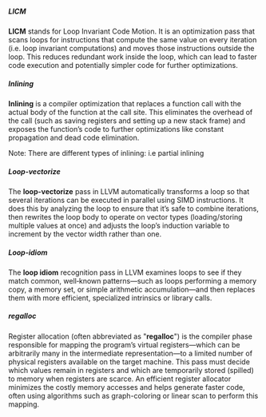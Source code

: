 ##### LICM
**LICM** stands for Loop Invariant Code Motion. It is an optimization pass that scans loops for instructions that compute the same value on every iteration (i.e. loop invariant computations) and moves those instructions outside the loop. This reduces redundant work inside the loop, which can lead to faster code execution and potentially simpler code for further optimizations.

##### Inlining
**Inlining** is a compiler optimization that replaces a function call with the actual body of the function at the call site. This eliminates the overhead of the call (such as saving registers and setting up a new stack frame) and exposes the function’s code to further optimizations like constant propagation and dead code elimination.

Note: There are different types of inlining: i.e partial inlining

##### Loop-vectorize
The **loop-vectorize** pass in LLVM automatically transforms a loop so that several iterations can be executed in parallel using SIMD instructions. It does this by analyzing the loop to ensure that it’s safe to combine iterations, then rewrites the loop body to operate on vector types (loading/storing multiple values at once) and adjusts the loop’s induction variable to increment by the vector width rather than one.

##### Loop-idiom
The **loop idiom** recognition pass in LLVM examines loops to see if they match common, well‑known patterns—such as loops performing a memory copy, a memory set, or simple arithmetic accumulation—and then replaces them with more efficient, specialized intrinsics or library calls.

##### regalloc
Register allocation (often abbreviated as "**regalloc**") is the compiler phase responsible for mapping the program’s virtual registers—which can be arbitrarily many in the intermediate representation—to a limited number of physical registers available on the target machine. This pass must decide which values remain in registers and which are temporarily stored (spilled) to memory when registers are scarce. An efficient register allocator minimizes the costly memory accesses and helps generate faster code, often using algorithms such as graph-coloring or linear scan to perform this mapping.